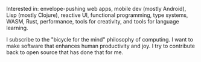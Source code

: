 Interested in: envelope-pushing web apps, mobile dev (mostly Android), Lisp (mostly Clojure), reactive UI, functional programming, type systems, WASM, Rust, performance, tools for creativity, and tools for language learning.

I subscribe to the "bicycle for the mind" philosophy of computing. I want to make software that enhances human productivity and joy. I try to contribute back to open source that has done that for me.
